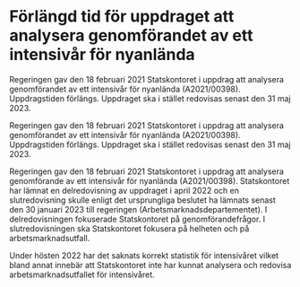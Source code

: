 # Förlängd tid för uppdraget att analysera genomförandet av ett intensivår för nyanlända

Regeringen gav den 18 februari 2021 Statskontoret i uppdrag att analysera genomförandet av ett intensivår för nyanlända (A2021/00398). Uppdragstiden förlängs. Uppdraget ska i stället redovisas senast den 31 maj 2023.

Regeringen gav den 18 februari 2021 Statskontoret i uppdrag att analysera genomförandet av ett intensivår för nyanlända (A2021/00398). Uppdragstiden förlängs. Uppdraget ska i stället redovisas senast den 31 maj 2023.

Regeringen gav den 18 februari 2021 Statskontoret i uppdrag att analysera genomförande av ett intensivår för nyanlända (A2021/00398). Statskontoret har lämnat en delredovisning av uppdraget i april 2022 och en slutredovisning skulle enligt det ursprungliga beslutet ha lämnats senast den 30 januari 2023 till regeringen (Arbetsmarknadsdepartementet). I delredovisningen fokuserade Statskontoret på genomförandefrågor. I slutredovisningen ska Statskontoret fokusera på helheten och på arbetsmarknadsutfall.

Under hösten 2022 har det saknats korrekt statistik för intensivåret vilket bland annat innebär att Statskontoret inte har kunnat analysera och redovisa arbetsmarknadsutfallet för intensivåret.
